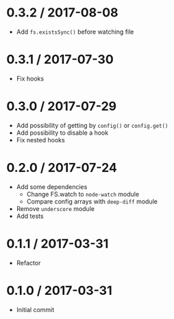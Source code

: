 0.3.2 / 2017-08-08
===================
  * Add `fs.existsSync()` before watching file

0.3.1 / 2017-07-30
===================
  * Fix hooks
  
0.3.0 / 2017-07-29
===================
  * Add possibility of getting by `config()` or `config.get()`
  * Add possibility to disable a hook
  * Fix nested hooks

0.2.0 / 2017-07-24
===================
  * Add some dependencies
    - Change FS.watch to `node-watch` module
    - Compare config arrays with `deep-diff` module
  * Remove `underscore` module
  * Add tests
    
0.1.1 / 2017-03-31
===================
  * Refactor
  
0.1.0 / 2017-03-31
===================
  * Initial commit